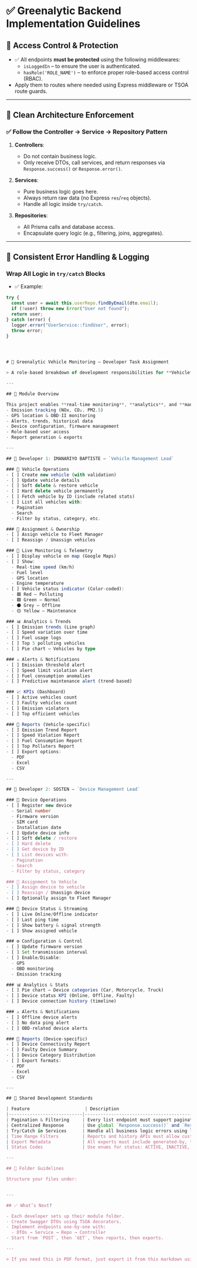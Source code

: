 # ✅ Greenalytic Backend Implementation Guidelines

## 🔐 Access Control & Protection
- ✅ All endpoints **must be protected** using the following middlewares:
  - `isLoggedIn` – to ensure the user is authenticated.
  - `hasRole('ROLE_NAME')` – to enforce proper role-based access control (RBAC).
- Apply them to routes where needed using Express middleware or TSOA route guards.

---

## 🧱 Clean Architecture Enforcement

### ✅ Follow the Controller → Service → Repository Pattern

1. **Controllers**:
   - Do not contain business logic.
   - Only receive DTOs, call services, and return responses via `Response.success()` or `Response.error()`.

2. **Services**:
   - Pure business logic goes here.
   - Always return raw data (no Express `res`/`req` objects).
   - Handle all logic inside `try/catch`.

3. **Repositories**:
   - All Prisma calls and database access.
   - Encapsulate query logic (e.g., filtering, joins, aggregates).

---

## 🔄 Consistent Error Handling & Logging

### Wrap All Logic in `try/catch` Blocks

- ✅ Example:

```ts
try {
  const user = await this.userRepo.findByEmail(dto.email);
  if (!user) throw new Error("User not found");
  return user;
} catch (error) {
  logger.error("UserService::findUser", error);
  throw error;
}




# 🚗 Greenalytic Vehicle Monitoring – Developer Task Assignment

> A role-based breakdown of development responsibilities for **Vehicle** and **Device** management modules.

---

## 📌 Module Overview

This project enables **real-time monitoring**, **analytics**, and **management** of fleet vehicles and IoT tracking devices. The platform features:
- Emission tracking (NOx, CO₂, PM2.5)
- GPS location & OBD-II monitoring
- Alerts, trends, historical data
- Device configuration, firmware management
- Role-based user access
- Report generation & exports

---

## 👤 Developer 1: IMANARIYO BAPTISTE – `Vehicle Management Lead`

### 🔧 Vehicle Operations
- [ ] Create new vehicle (with validation)
- [ ] Update vehicle details
- [ ] Soft delete & restore vehicle
- [ ] Hard delete vehicle permanently
- [ ] Fetch vehicle by ID (include related stats)
- [ ] List all vehicles with:
  - Pagination
  - Search
  - Filter by status, category, etc.

### 🔗 Assignment & Ownership
- [ ] Assign vehicle to Fleet Manager
- [ ] Reassign / Unassign vehicles

### 📍 Live Monitoring & Telemetry
- [ ] Display vehicle on map (Google Maps)
- [ ] Show:
  - Real-time speed (km/h)
  - Fuel level
  - GPS location
  - Engine temperature
- [ ] Vehicle status indicator (Color-coded):
  - 🟥 Red – Polluting
  - 🟩 Green – Normal
  - ⚫ Grey – Offline
  - 🟡 Yellow – Maintenance

### 📊 Analytics & Trends
- [ ] Emission trends (Line graph)
- [ ] Speed variation over time
- [ ] Fuel usage logs
- [ ] Top 5 polluting vehicles
- [ ] Pie chart – Vehicles by type

### ⚠️ Alerts & Notifications
- [ ] Emission threshold alert
- [ ] Speed limit violation alert
- [ ] Fuel consumption anomalies
- [ ] Predictive maintenance alert (trend-based)

### 📈 KPIs (Dashboard)
- [ ] Active vehicles count
- [ ] Faulty vehicles count
- [ ] Emission violators
- [ ] Top efficient vehicles

### 🧾 Reports (Vehicle-specific)
- [ ] Emission Trend Report
- [ ] Speed Violation Report
- [ ] Fuel Consumption Report
- [ ] Top Polluters Report
- [ ] Export options:
  - PDF
  - Excel
  - CSV

---

## 👤 Developer 2: SOSTEN – `Device Management Lead`

### 🔧 Device Operations
- [ ] Register new device
  - Serial number
  - Firmware version
  - SIM card
  - Installation date
- [ ] Update device info
- [ ] Soft delete / restore
- [ ] Hard delete
- [ ] Get device by ID
- [ ] List devices with:
  - Pagination
  - Search
  - Filter by status, category

### 🔗 Assignment to Vehicle
- [ ] Assign device to vehicle
- [ ] Reassign / Unassign device
- [ ] Optionally assign to Fleet Manager

### 📡 Device Status & Streaming
- [ ] Live Online/Offline indicator
- [ ] Last ping time
- [ ] Show battery & signal strength
- [ ] Show assigned vehicle

### ⚙️ Configuration & Control
- [ ] Update firmware version
- [ ] Set transmission interval
- [ ] Enable/Disable:
  - GPS
  - OBD monitoring
  - Emission tracking

### 📊 Analytics & Stats
- [ ] Pie chart – Device categories (Car, Motorcycle, Truck)
- [ ] Device status KPI (Online, Offline, Faulty)
- [ ] Device connection history (timeline)

### ⚠️ Alerts & Notifications
- [ ] Offline device alerts
- [ ] No data ping alert
- [ ] OBD-related device alerts

### 🧾 Reports (Device-specific)
- [ ] Device Connectivity Report
- [ ] Faulty Device Summary
- [ ] Device Category Distribution
- [ ] Export formats:
  - PDF
  - Excel
  - CSV

---

## 🔁 Shared Development Standards

| Feature                     | Description                                                                 |
|----------------------------|-----------------------------------------------------------------------------|
| Pagination & Filtering     | Every list endpoint must support pagination, search, and filtering          |
| Centralized Response       | Use global `Response.success()` and `Response.error()` wrappers              |
| Try/Catch in Services      | Handle all business logic errors using local try/catch blocks               |
| Time Range Filters         | Reports and history APIs must allow custom time filters (daily, weekly…)    |
| Export Metadata            | All exports must include generated-by, timestamp, and watermark             |
| Status Codes               | Use enums for status: ACTIVE, INACTIVE, OFFLINE, FAULTY                     |

---

## 📁 Folder Guidelines

Structure your files under:


---

## ✅ What’s Next?

- Each developer sets up their module folder.
- Create Swagger DTOs using TSOA decorators.
- Implement endpoints one-by-one with:
  - DTOs → Service → Repo → Controller
- Start from `POST`, then `GET`, then reports, then exports.

---

> If you need this in PDF format, just export it from this markdown using VSCode, Obsidian, or online markdown-to-pdf tools.
